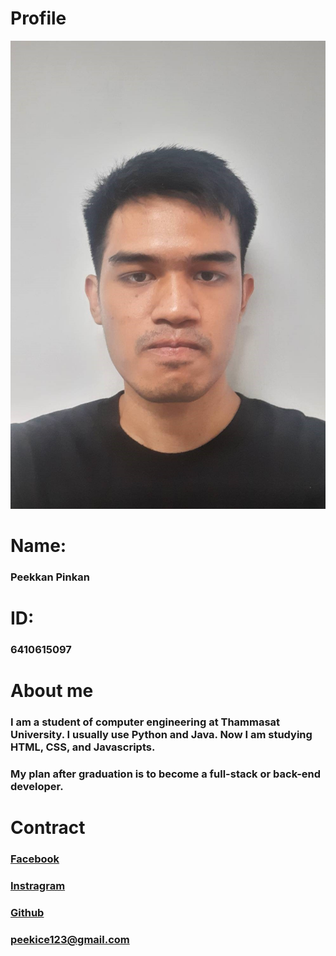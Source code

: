 # Profile
![my pic](pic/me-pic.jpg)

# Name:
### Peekkan Pinkan

# ID:
### 6410615097

# About me

### I am a student of computer engineering at Thammasat University. I usually use Python and Java. Now I am studying HTML, CSS, and Javascripts.
### My plan after graduation is to become a full-stack or back-end developer.

# Contract

### [Facebook](https://www.facebook.com/peek.ice)
### [Instragram](https://www.instagram.com/peek_ice)
### [Github](https://github.com/6410615097)
### <peekice123@gmail.com>